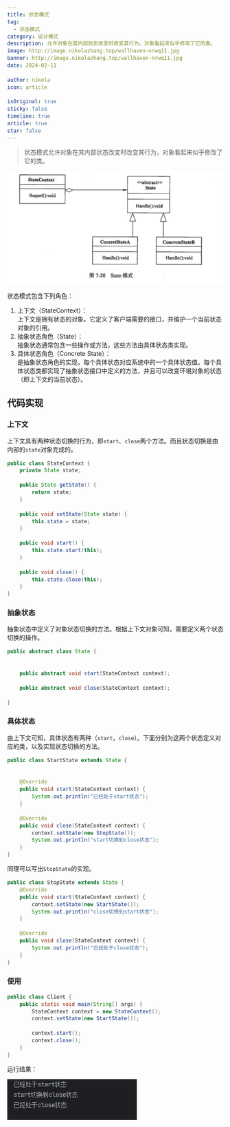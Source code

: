 ```yaml
---
title: 状态模式
tag:
  - 状态模式
category: 设计模式
description: 允许对象在其内部状态改变时改变其行为，对象看起来似乎修改了它的类。
image: http://image.nikolazhang.top/wallhaven-nrwq11.jpg
banner: http://image.nikolazhang.top/wallhaven-nrwq11.jpg
date: 2024-02-11

author: nikola
icon: article

isOriginal: true
sticky: false
timeline: true
article: true
star: false
---
```


> 状态模式允许对象在其内部状态改变时改变其行为，对象看起来似乎修改了它的类。

![20240210164438](https://raw.githubusercontent.com/NikolaZhang/image-blog/main/20-state/20240210164438.png)

状态模式包含下列角色：

1. 上下文（StateContext）：  
   上下文是拥有状态的对象。它定义了客户端需要的接口，并维护一个当前状态对象的引用。
2. 抽象状态角色（State）：  
   抽象状态通常包含一些操作或方法，这些方法由具体状态类实现。
3. 具体状态角色（Concrete State）：  
   是抽象状态角色的实现，每个具体状态对应系统中的一个具体状态值。每个具体状态类都实现了抽象状态接口中定义的方法，并且可以改变环境对象的状态（即上下文的当前状态）。

## 代码实现

### 上下文

上下文具有两种状态切换的行为，即`start`、`close`两个方法。而且状态切换是由内部的`state`对象完成的。

```java
public class StateContext {
    private State state;

    public State getState() {
        return state;
    }

    public void setState(State state) {
        this.state = state;
    }

    public void start() {
        this.state.start(this);
    }

    public void close() {
        this.state.close(this);
    }
}

```

### 抽象状态

抽象状态中定义了对象状态切换的方法。根据上下文对象可知，需要定义两个状态切换的操作。

```java
public abstract class State {


    public abstract void start(StateContext context);

    public abstract void close(StateContext context);

}


```

### 具体状态

由上下文可知，具体状态有两种（`start`，`close`）。下面分别为这两个状态定义对应的类，以及实现状态切换的方法。

```java
public class StartState extends State {


    @Override
    public void start(StateContext context) {
        System.out.println("已经处于start状态");
    }

    @Override
    public void close(StateContext context) {
        context.setState(new StopState());
        System.out.println("start切换到close状态");
    }
}

```

同理可以写出`StopState`的实现。

```java
public class StopState extends State {
    @Override
    public void start(StateContext context) {
        context.setState(new StartState());
        System.out.println("close切换到start状态");
    }

    @Override
    public void close(StateContext context) {
        System.out.println("已经处于close状态");
    }
}

```

### 使用

```java
public class Client {
    public static void main(String[] args) {
        StateContext context = new StateContext();
        context.setState(new StartState());

        context.start();
        context.close();
    }
}

```

运行结果：

![20240210212410](https://raw.githubusercontent.com/NikolaZhang/image-blog/main/20-state/20240210212410.png)
